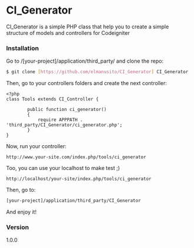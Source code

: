 # CI_Generator
CI_Generator is a simple PHP class that help you to create a simple structure of models and controllers for Codeigniter

### Installation
Go to /[your-project]/application/third_party/ and clone the repo:
```sh
$ git clone [https://github.com/elmanusito/CI_Generator] CI_Generator
```
Then, go to your controllers folders and create the next controller:
```
<?php
class Tools extends CI_Controller {

		public function ci_generator()
		{
			require APPPATH . 'third_party/CI_Generator/ci_generator.php';
		}
}
```
Now, run your controller:
```
http://www.your-site.com/index.php/tools/ci_generator
```

Too, you can use your localhost to make test ;)
```
http://localhost/your-site/index.php/tools/ci_generator
```
Then, go to:
```sh
[your-project]/application/third_party/CI_Generator
```

And enjoy it!

### Version
1.0.0